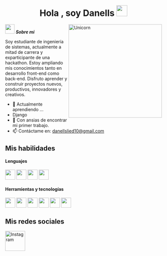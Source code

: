 <h1 align="center"><b>Hola , soy Danells </b><img src="https://media.giphy.com/media/hvRJCLFzcasrR4ia7z/giphy.gif" width="35"></h1>
<!--  -->
<img align="right" width=300px alt="Unicorn" src="https://camo.githubusercontent.com/6f7b76611449b965092aee7c4bf135e656f4e9416189c0b84020fd9853cd1f93/68747470733a2f2f6d656469612e67697068792e636f6d2f6d656469612f54456e586b637348725034596564436868412f67697068792e676966" />

<img src="https://github.com/user-attachments/assets/842b9a11-5dc1-4d14-9d40-37d11e5d83e6" width="30px">&nbsp;***Sobre mi***

Soy estudiante de ingeniería de sistemas, actualmente a mitad de carrera y exparticipante de una hackathon. Estoy ampliando mis conocimientos tanto en desarrollo front-end como back-end. Disfruto aprender y construir proyectos nuevos, productivos, innovadores y creativos. 
- 🌱 Actualmente aprendiendo ...
-  Django 
- 🏢 Con ansias de encontrar mi primer trabajo.
- 📫 Contáctame en: <a href="danellslied10@gmail.com">danellslied10@gmail.com</a>
## Mis habilidades
<h4> Lenguajes </h4>
<span> 
  <img src="https://github.com/user-attachments/assets/a39e6bb6-61e9-4d5b-8f97-a5931b622628" width="32">
  <img src="https://github.com/user-attachments/assets/c932e3ed-fe1e-4ada-9771-3832140331eb" width="32">
  <img src="https://github.com/user-attachments/assets/28d0c2df-cde7-4101-a0f4-b5490c4eed56" width="32">
  <img src="https://github.com/user-attachments/assets/fd0838a5-aee3-4d5e-8c78-abb509c164f4" width="32">
</span>
<h4> Herramientas y tecnologías </h4>
<span>
  <img src="https://github.com/user-attachments/assets/b13a3e1b-db68-4c74-9166-a4252417a433" width="32">
  <img src="https://github.com/user-attachments/assets/0671fea9-6b66-45a7-a9a8-eeedaf91adcb" width="32">
  <img src="https://github.com/user-attachments/assets/02175ea9-1eee-4b60-8abd-01d1ddb0f6ed" width="32">
  <img src="https://github.com/user-attachments/assets/33523a7b-6f6a-4e53-82ff-db7deb6a4d3a" width="32">
  <img src="https://github.com/user-attachments/assets/4597323a-ed9c-4bb0-8c23-98cc1f2f6818" width="32">
  <img src="https://github.com/user-attachments/assets/d289e4d2-cbe9-4c20-b3d7-5faad56440b2" width="32">
</span>

## Mis redes sociales
<a href="https://www.instagram.com/damn_piu/" target="_blank">
  <img src="https://github.com/user-attachments/assets/3c1899ec-edab-49fe-bf36-7863951127fe" width="64" alt="Instagram">
</a>

